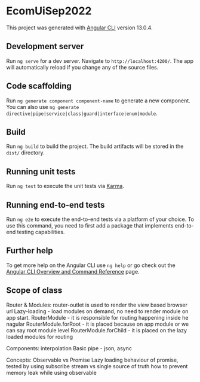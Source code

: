 # EcomUiSep2022

This project was generated with [Angular CLI](https://github.com/angular/angular-cli) version 13.0.4.

## Development server

Run `ng serve` for a dev server. Navigate to `http://localhost:4200/`. The app will automatically reload if you change any of the source files.

## Code scaffolding

Run `ng generate component component-name` to generate a new component. You can also use `ng generate directive|pipe|service|class|guard|interface|enum|module`.

## Build

Run `ng build` to build the project. The build artifacts will be stored in the `dist/` directory.

## Running unit tests

Run `ng test` to execute the unit tests via [Karma](https://karma-runner.github.io).

## Running end-to-end tests

Run `ng e2e` to execute the end-to-end tests via a platform of your choice. To use this command, you need to first add a package that implements end-to-end testing capabilities.

## Further help

To get more help on the Angular CLI use `ng help` or go check out the [Angular CLI Overview and Command Reference](https://angular.io/cli) page.


## Scope of class

Router & Modules:
router-outlet is used to render the view based browser url
Lazy-loading - load modules on demand, no need to render module on app start.
RouterModule - it is responsible for routing happening inside he nagular
RouterModule.forRoot - it is placed because on app module or we can say root module level
RouterModule.forChild -  it is placed on the lazy loaded modules for routing


Components:
interpolation
Basic pipe - json, async

Concepts:
Observable vs Promise
Lazy loading behaviour of promise, tested by using subscribe
stream vs single source of truth
how to prevent memory leak while using observable
